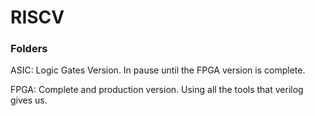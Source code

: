 # RISCV

### Folders

ASIC: Logic Gates Version. In pause until the FPGA version is complete.

FPGA: Complete and production version. Using all the tools that verilog gives us.
